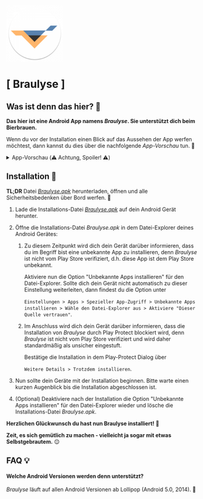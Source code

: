 <p align="left"><img src="https://github.com/SchneePingu/braulyse/blob/main/app/src/main/res/mipmap-xxxhdpi/ic_launcher_round.png?raw=true" alt="Braulyse" width="150"></p>

# [ Braulyse ]

## Was ist denn das hier? 🧐

**Das hier ist eine Android App namens *Braulyse*. Sie unterstützt dich beim Bierbrauen.**

Wenn du vor der Installation einen Blick auf das Aussehen der App werfen möchtest, dann kannst du dies über die nachfolgende *App-Vorschau* tun. 🤩

<details>
  <summary>App-Vorschau (⚠️ Achtung, Spoiler! ⚠️)</summary>

Helles und dunkles Design.

  <p align="left">
   <img src="https://github.com/SchneePingu/braulyse/blob/main/docs/assets/braulyse_preview_light_theme.png?raw=true" alt="Braulyse Preview Light Theme" width="250">
   <img src="https://github.com/SchneePingu/braulyse/blob/main/docs/assets/braulyse_preview_dark_theme.png?raw=true" alt="Braulyse Preview Dark Theme" width="250">
  </p>
</details>

## Installation 🔨
**TL;DR**
Datei [*Braulyse.apk*](https://github.com/SchneePingu/braulyse/releases/latest/download/Braulyse.apk) herunterladen, öffnen und alle Sicherheitsbedenken über Bord werfen. 🤪

1. Lade die Installations-Datei [*Braulyse.apk*](https://github.com/SchneePingu/braulyse/releases/latest/download/Braulyse.apk) auf dein Android Gerät herunter.
2. Öffne die Installations-Datei *Braulyse.apk* in dem Datei-Explorer deines Android Gerätes:
    1. Zu diesem Zeitpunkt wird dich dein Gerät darüber informieren, dass du im Begriff bist eine unbekannte App zu installieren, denn *Braulyse* ist nicht vom Play Store verifiziert, d.h. diese App ist dem Play Store unbekannt.

       Aktiviere nun die Option "Unbekannte Apps installieren" für den Datei-Explorer. Sollte dich dein Gerät nicht automatisch zu dieser Einstellung weiterleiten, dann findest du die Option unter

       `Einstellungen > Apps > Spezieller App-Zugriff > Unbekannte Apps installieren > Wähle den Datei-Explorer aus > Aktiviere "Dieser Quelle vertrauen"`.

    2. Im Anschluss wird dich dein Gerät darüber informieren, dass die Installation von *Braulyse* durch Play Protect blockiert wird, denn *Braulyse* ist nicht vom Play Store verifiziert und wird daher standardmäßig als unsicher eingestuft.

       Bestätige die Installation in dem Play-Protect Dialog über

       `Weitere Details > Trotzdem installieren`.

3. Nun sollte dein Geräte mit der Installation beginnen. Bitte warte einen kurzen Augenblick bis die Installation abgeschlossen ist.
4. (Optional) Deaktiviere nach der Installation die Option "Unbekannte Apps installieren" für den Datei-Explorer wieder und lösche die Installations-Datei *Braulyse.apk*.


**Herzlichen Glückwunsch du hast nun Braulyse installiert!** 🥳

**Zeit, es sich gemütlich zu machen - vielleicht ja sogar mit etwas Selbstgebrautem.** 😌

## FAQ 💡

#### Welche Android Versionen werden denn unterstützt?

*Braulyse* läuft auf allen Android Versionen ab Lollipop (Android 5.0, 2014). 🍭